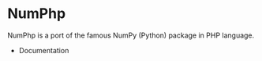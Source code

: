 NumPhp
======
<!--
[![Build Status](https://travis-ci.org/numphp/numphp.svg?branch=master)](https://travis-ci.org/numphp/numphp)
[![Test Coverage](https://codeclimate.com/github/numphp/numphp/badges/coverage.svg)](https://codeclimate.com/github/numphp/numphp/coverage)
[![Code Climate](https://codeclimate.com/github/numphp/numphp/badges/gpa.svg)](https://codeclimate.com/github/numphp/numphp)
-->

NumPhp is a port of the famous NumPy (Python) package in PHP language.

- Documentation
